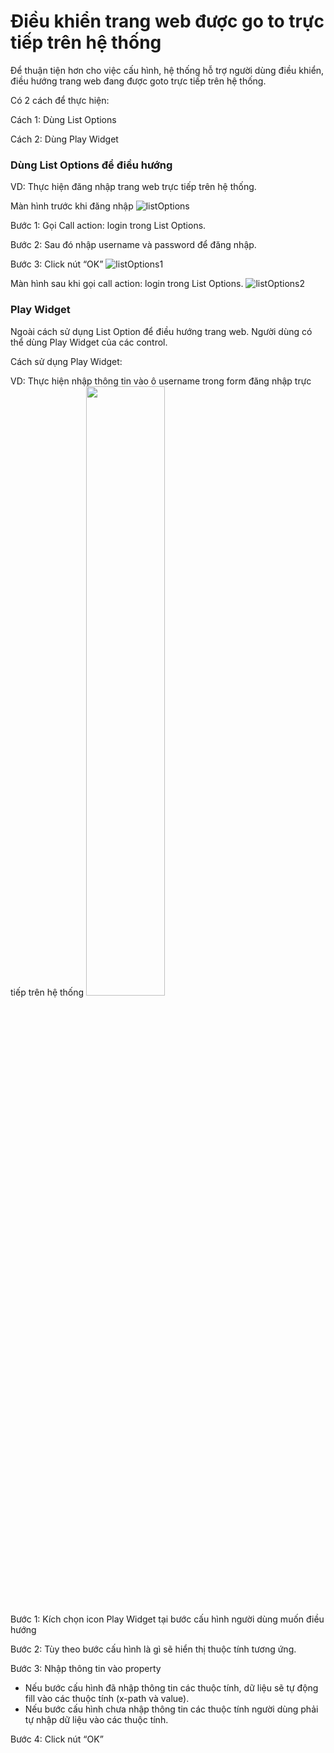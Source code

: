 # Điều khiển trang web được go to trực tiếp trên hệ thống
Để thuận tiện hơn cho việc cấu hình, hệ thống hỗ trợ người dùng điều khiển, điều hướng trang web đang được goto trực tiếp trên hệ thống.

Có 2 cách để thực hiện:

Cách 1: Dùng List Options

Cách 2: Dùng Play Widget

### Dùng List Options để điều hướng
VD: Thực hiện đăng nhập trang web trực tiếp trên hệ thống.

Màn hình trước khi đăng nhập
![listOptions](https://user-images.githubusercontent.com/105435351/197685770-5df5b04f-fe0d-41e9-90b8-f77f586e4844.png)

Bước 1: Gọi Call action: login trong List Options. 

Bước 2: Sau đó nhập username và password để đăng nhập. 

Bước 3: Click nút “OK”
![listOptions1](https://user-images.githubusercontent.com/105435351/197685783-aac6286f-ae0f-414a-a376-4c61a42a8f17.png)

Màn hình sau khi gọi call action: login trong List Options.
![listOptions2](https://user-images.githubusercontent.com/105435351/197685793-d2f5d790-a95f-4911-a572-60c2f4495a5e.png)

### Play Widget
Ngoài cách sử dụng List Option để điều hướng trang web. Người dùng có thể dùng Play Widget của các control.

Cách sử dụng Play Widget:

VD: Thực hiện nhập thông tin vào ô username trong form đăng nhập trực tiếp trên hệ thống
<img src="https://user-images.githubusercontent.com/105435351/197686544-384f0768-b889-466f-8917-53852df270d9.png" width="50%" />

Bước 1:	Kích chọn icon Play Widget tại bước cấu hình người dùng muốn điều hướng

Bước 2:	Tùy theo bước cấu hình là gì sẽ hiển thị thuộc tính tương ứng.

Bước 3:	Nhập thông tin vào property
- Nếu bước cấu hình đã nhập thông tin các thuộc tính, dữ liệu sẽ tự động fill vào các thuộc tính (x-path và value).
- Nếu bước cấu hình chưa nhập thông tin các thuộc tính người dùng phải tự nhập dữ liệu vào các thuộc tính.

Bước 4:	Click nút “OK”
